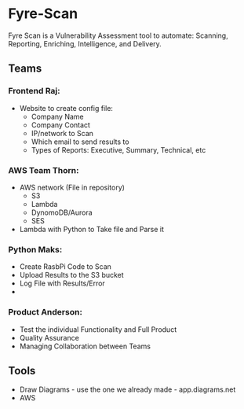 # Fyre-Scan
Fyre Scan is a Vulnerability Assessment tool to automate: Scanning, Reporting, Enriching, Intelligence, and Delivery. 

## Teams

### Frontend Raj: 
- Website to create config file:
  - Company Name
  - Company Contact
  - IP/network to Scan
  - Which email to send results to
  - Types of Reports: Executive, Summary, Technical, etc
  

### AWS Team Thorn: 
- AWS network (File in repository)
   - S3
   - Lambda
   - DynomoDB/Aurora
   - SES
- Lambda with Python to Take file and Parse it

### Python Maks: 
- Create RasbPi Code to Scan
- Upload Results to the S3 bucket
- Log File with Results/Error
- 

### Product Anderson:
- Test the individual Functionality and Full Product
- Quality Assurance
- Managing Collaboration between Teams


  
## Tools

- Draw Diagrams - use the one we already made - app.diagrams.net
- AWS
 
